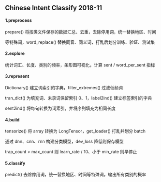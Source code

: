 ## Chinese Intent Classify 2018-11

#### 1.preprocess

prepare() 将按类文件保存的数据汇总、去重，去除停用词，统一替换地区、时间

等特殊词，word_replace() 替换同音、同义词，打乱后划分训练、验证、测试集

#### 2.explore

统计词汇、长度、类别的频率，条形图可视化，计算 sent / word_per_sent 指标

#### 3.represent

Dictionary() 建立词索引的字典，filter_extremes() 过滤低频词

tran_dict() 为填充词、未录词保留索引 0、1，label2ind() 建立标签索引的字典

sent2ind() 将每句转换为词索引，并将序列填充为相同长度

#### 4.build

tensorize() 将 array 转换为 LongTensor，get_loader() 打乱并划分 batch

通过 dnn、cnn、rnn 构建分类模型，dev_loss 降低则保存模型

trap_count > max_count 则 learn_rate / 10、小于 min_rate 则早停止

#### 5.classify

predict() 去除停用词，统一替换地区、时间等特殊词，输出所有类别的概率